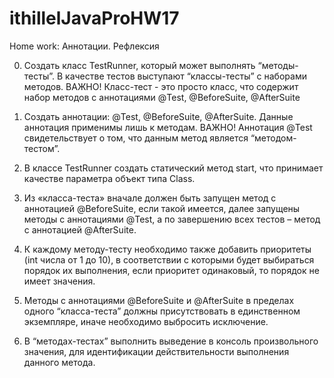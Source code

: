 # ithillelJavaProHW17
Home work: Аннотации. Рефлексия

0. Создать класс TestRunner, который может выполнять “методы-тесты”. В качестве тестов выступают “классы-тесты” с наборами методов. 
ВАЖНО! Класс-тест - это просто класс, что содержит набор методов с аннотациями @Test, @BeforeSuite, @AfterSuite

1. Создать аннотации: @Test, @BeforeSuite, @AfterSuite. Данные аннотация применимы лишь к методам. 
ВАЖНО! Аннотация @Test свидетельствует о том, что данным метод является “методом-тестом”.

2. В классе TestRunner создать статический метод start, что принимает качестве параметра объект типа Class.

3. Из «класса-теста» вначале должен быть запущен метод с аннотацией @BeforeSuite, если такой имеется, далее запущены методы с аннотациями @Test, а по завершению всех тестов – метод с аннотацией @AfterSuite. 

4. К каждому  методу-тесту необходимо также добавить приоритеты (int числа от 1 до 10), в соответствии с которыми будет выбираться порядок их выполнения, если приоритет одинаковый, то порядок не имеет значения. 

5. Методы с аннотациями @BeforeSuite и @AfterSuite в пределах одного “класса-теста” должны присутствовать в единственном экземпляре, иначе необходимо выбросить исключение.

6. В “методах-тестах” выполнить выведение в консоль произвольного значения, для идентификации действительности выполнения данного метода.
